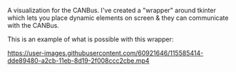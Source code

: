 A visualization for the CANBus.
I've created a "wrapper" around tkinter which lets you place dynamic elements on screen & they can communicate with the CANBus.

This is an example of what is possible with this wrapper:


https://user-images.githubusercontent.com/60921646/115585414-dde89480-a2cb-11eb-8d19-2f008ccc2cbe.mp4

